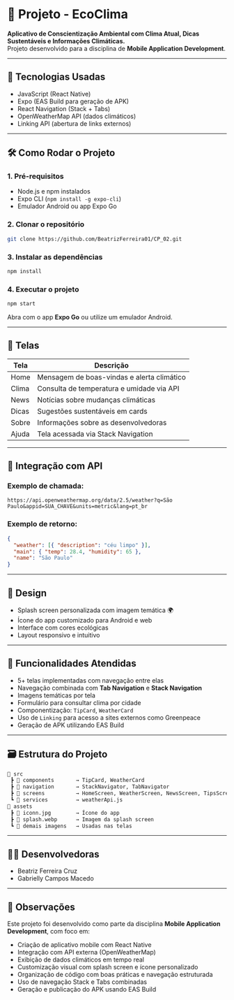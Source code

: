 # 🌱 Projeto - EcoClima

**Aplicativo de Conscientização Ambiental com Clima Atual, Dicas Sustentáveis e Informações Climáticas.**  
Projeto desenvolvido para a disciplina de **Mobile Application Development**.

---

## 🚀 Tecnologias Usadas
- JavaScript (React Native)
- Expo (EAS Build para geração de APK)
- React Navigation (Stack + Tabs)
- OpenWeatherMap API (dados climáticos)
- Linking API (abertura de links externos)

---

## 🛠️ Como Rodar o Projeto

### 1. Pré-requisitos
- Node.js e npm instalados
- Expo CLI (`npm install -g expo-cli`)
- Emulador Android ou app Expo Go

### 2. Clonar o repositório
```bash
git clone https://github.com/BeatrizFerreira01/CP_02.git
```

### 3. Instalar as dependências
```bash
npm install
```

### 4. Executar o projeto
```bash
npm start
```

Abra com o app **Expo Go** ou utilize um emulador Android.

---

## 📱 Telas

| Tela         | Descrição |
|--------------|-----------|
| Home         | Mensagem de boas-vindas e alerta climático |
| Clima        | Consulta de temperatura e umidade via API |
| News         | Notícias sobre mudanças climáticas |
| Dicas        | Sugestões sustentáveis em cards |
| Sobre        | Informações sobre as desenvolvedoras |
| Ajuda        | Tela acessada via Stack Navigation |

---

## 🔌 Integração com API

### Exemplo de chamada:
```http
https://api.openweathermap.org/data/2.5/weather?q=São Paulo&appid=SUA_CHAVE&units=metric&lang=pt_br
```

### Exemplo de retorno:
```json
{
  "weather": [{ "description": "céu limpo" }],
  "main": { "temp": 28.4, "humidity": 65 },
  "name": "São Paulo"
}
```

---

## 🎨 Design

- Splash screen personalizada com imagem temática 🌍
- Ícone do app customizado para Android e web
- Interface com cores ecológicas
- Layout responsivo e intuitivo

---

## 🧠 Funcionalidades Atendidas

- 5+ telas implementadas com navegação entre elas
- Navegação combinada com **Tab Navigation** e **Stack Navigation**
- Imagens temáticas por tela
- Formulário para consultar clima por cidade
- Componentização: `TipCard`, `WeatherCard`
- Uso de `Linking` para acesso a sites externos como Greenpeace
- Geração de APK utilizando EAS Build

---

## 🗃️ Estrutura do Projeto

```bash
📁 src
 ┣ 📁 components       → TipCard, WeatherCard
 ┣ 📁 navigation       → StackNavigator, TabNavigator
 ┣ 📁 screens          → HomeScreen, WeatherScreen, NewsScreen, TipsScreen, AboutScreen, AjudaScreen
 ┗ 📁 services         → weatherApi.js
📁 assets
 ┣ 📄 iconn.jpg        → Ícone do app
 ┣ 📄 splash.webp      → Imagem da splash screen
 ┗ 📄 demais imagens   → Usadas nas telas
```

---

## 👩‍💻 Desenvolvedoras
- Beatriz Ferreira Cruz  
- Gabrielly Campos Macedo

---

## 📝 Observações

Este projeto foi desenvolvido como parte da disciplina **Mobile Application Development**, com foco em:

- Criação de aplicativo mobile com React Native  
- Integração com API externa (OpenWeatherMap)  
- Exibição de dados climáticos em tempo real  
- Customização visual com splash screen e ícone personalizado  
- Organização de código com boas práticas e navegação estruturada  
- Uso de navegação Stack e Tabs combinadas  
- Geração e publicação do APK usando EAS Build
